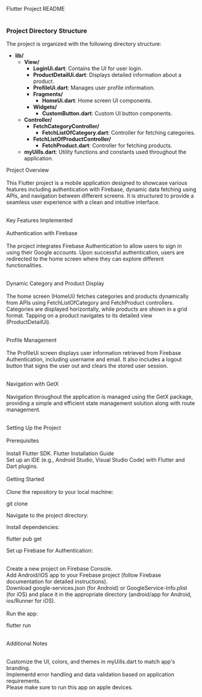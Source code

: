 Flutter Project README<br><br>

<h3>Project Directory Structure</h3>

<p>The project is organized with the following directory structure:</p>

<ul>
  <li><strong>lib/</strong>
    <ul>
      <li><strong>View/</strong>
        <ul>
          <li><strong>LoginUi.dart</strong>: Contains the UI for user login.</li>
          <li><strong>ProductDetailUi.dart</strong>: Displays detailed information about a product.</li>
          <li><strong>ProfileUi.dart</strong>: Manages user profile information.</li>
          <li><strong>Fragments/</strong>
            <ul>
              <li><strong>HomeUi.dart</strong>: Home screen UI components.</li>
            </ul>
          </li>
          <li><strong>Widgets/</strong>
            <ul>
              <li><strong>CustomButton.dart</strong>: Custom UI button components.</li>
            </ul>
          </li>
        </ul>
      </li>
      <li><strong>Controller/</strong>
        <ul>
          <li><strong>FetchCategoryController/</strong>
            <ul>
              <li><strong>FetchListOfCategory.dart</strong>: Controller for fetching categories.</li>
            </ul>
          </li>
          <li><strong>FetchListOfProductController/</strong>
            <ul>
              <li><strong>FetchProduct.dart</strong>: Controller for fetching products.</li>
            </ul>
          </li>
        </ul>
      </li>
      <li><strong>myUills.dart</strong>: Utility functions and constants used throughout the application.</li>
    </ul>
  </li>
</ul>

Project Overview<br><br>
This Flutter project is a mobile application designed to showcase various features including authentication with Firebase, dynamic data fetching using APIs, and navigation between different screens. It is structured to provide a seamless user experience with a clean and intuitive interface.<br><br>

Key Features Implemented<br><br>
Authentication with Firebase<br><br>
The project integrates Firebase Authentication to allow users to sign in using their Google accounts. Upon successful authentication, users are redirected to the home screen where they can explore different functionalities.<br><br>

Dynamic Category and Product Display<br><br>
The home screen (HomeUi) fetches categories and products dynamically from APIs using FetchListOfCategory and FetchProduct controllers. Categories are displayed horizontally, while products are shown in a grid format. Tapping on a product navigates to its detailed view (ProductDetailUi).<br><br>

Profile Management<br><br>
The ProfileUi screen displays user information retrieved from Firebase Authentication, including username and email. It also includes a logout button that signs the user out and clears the stored user session.<br><br>

Navigation with GetX<br><br>
Navigation throughout the application is managed using the GetX package, providing a simple and efficient state management solution along with route management.<br><br>

Setting Up the Project<br><br>
Prerequisites<br><br>
Install Flutter SDK. Flutter Installation Guide<br>
Set up an IDE (e.g., Android Studio, Visual Studio Code) with Flutter and Dart plugins.<br><br>
Getting Started<br><br>
Clone the repository to your local machine:<br>

git clone <repository-url><br>

Navigate to the project directory:<br>

Install dependencies:<br>

flutter pub get<br>

Set up Firebase for Authentication:<br><br>

Create a new project on Firebase Console.<br>
Add Android/iOS app to your Firebase project (follow Firebase documentation for detailed instructions).<br>
Download google-services.json (for Android) or GoogleService-Info.plist (for iOS) and place it in the appropriate directory (android/app for Android, ios/Runner for iOS).<br><br>
Run the app:<br>

flutter run<br><br>


Additional Notes<br><br>

Customize the UI, colors, and themes in myUills.dart to match app's branding.<br>
Implementd error handling and data validation based on application requirements.<br>
Please make sure to run this app on apple devices.<br>

